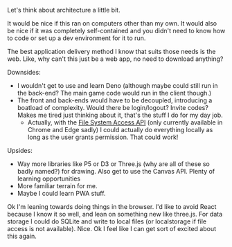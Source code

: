 Let's think about architecture a little bit.

It would be nice if this ran on computers other than my own. It would also be
nice if it was completely self-contained and you didn't need to know how to code
or set up a dev environment for it to run.

The best application delivery method I know that suits those needs is the web.
Like, why can't this just be a web app, no need to download anything?

Downsides:

- I wouldn't get to use and learn Deno (although maybe could still run in the
  back-end? The main game code would run in the client though.)
- The front and back-ends would have to be decoupled, introducing a boatload of
  complexity. Would there be login/logout? Invite codes? Makes me tired just
  thinking about it, that's the stuff I do for my day job.
  - Actually, with the
    [File System Access API](https://developer.mozilla.org/en-US/docs/Web/API/File_System_Access_API)
    (only currently available in Chrome and Edge sadly) I could actually do
    everything locally as long as the user grants permission. That could work!

Upsides:

- Way more libraries like P5 or D3 or Three.js (why are all of these so badly
  named?) for drawing. Also get to use the Canvas API. Plenty of learning
  opportunities
- More familiar terrain for me.
- Maybe I could learn PWA stuff.

Ok I'm leaning towards doing things in the browser. I'd like to avoid React
because I know it so well, and lean on something new like three.js. For data
storage I could do SQLite and write to local files (or localstorage if file
access is not available). Nice. Ok I feel like I can get sort of excited about
this again.
